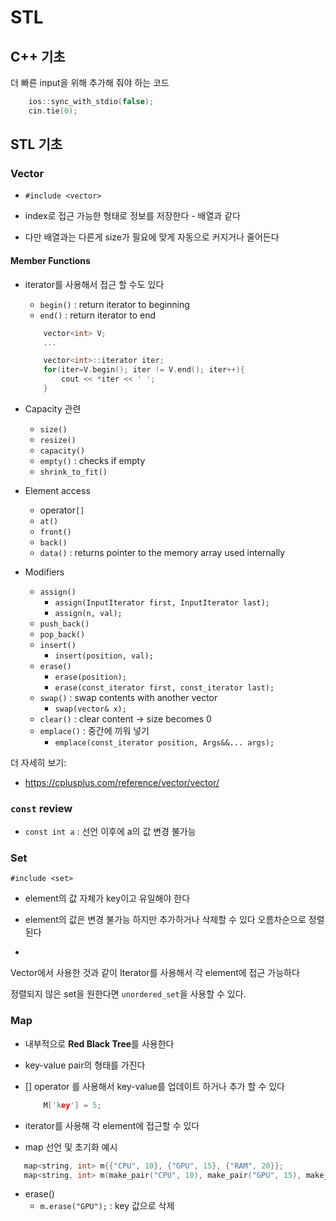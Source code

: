 # STL

## C++ 기초

더 빠른 input을 위해 추가해 줘야 하는 코드
```c++
    ios::sync_with_stdio(false);
    cin.tie(0);
```

## STL 기초
### Vector

 - `#include <vector>`

 - index로 접근 가능한 형태로 정보를 저장한다 - 배열과 같다
 - 다만 배열과는 다른게 size가 필요에 맞게 자동으로 커지거나 줄어든다
    

#### Member Functions

 - iterator를 사용해서 접근 할 수도 있다
    - `begin()` : return iterator to beginning
    - `end()` : return iterator to end

    ```c++
        vector<int> V;
        ...

        vector<int>::iterator iter;
        for(iter=V.begin(); iter != V.end(); iter++){
            cout << *iter << ' ';
        }
    ```
 - Capacity 관련
    - `size()`
    - `resize()`
    - `capacity()`
    - `empty()` : checks if empty
    - `shrink_to_fit()`
 - Element access
    - operator`[]`
    - `at()`
    - `front()`
    - `back()`
    - `data()` : returns pointer to the memory array used internally
 - Modifiers
    - `assign()`
        - `assign(InputIterator first, InputIterator last);`
        - `assign(n, val);`
    - `push_back()`
    - `pop_back()`
    - `insert()`
        - `insert(position, val);`
    - `erase()`
        - `erase(position);`
        - `erase(const_iterator first, const_iterator last);`
    - `swap()` : swap contents with another vector
        - `swap(vector& x);`
    - `clear()` : clear content -> size becomes 0
    - `emplace()` : 중간에 끼워 넣기
        - `emplace(const_iterator position, Args&&... args);`

더 자세히 보기:
 - https://cplusplus.com/reference/vector/vector/

### `const` review
 - `const int a` : 선언 이후에 a의 값 변경 불가능

### Set

`#include <set>`

 - element의 값 자체가 key이고 유일해야 한다
 - element의 값은 변경 불가능 하지만 추가하거나 삭제할 수 있다
오름차순으로 정렬된다

 - 

Vector에서 사용한 것과 같이 Iterator를 사용해서 각 element에 접근 가능하다

정렬되지 않은 set을 원한다면 `unordered_set`을 사용할 수 있다.


### Map
 - 내부적으로 **Red Black Tree**를 사용한다

 - key-value pair의 형태를 가진다

 - [] operator 를 사용해서 key-value를 업데이트 하거나 추가 할 수 있다

    ```c++
        M['key'] = 5;
    ```
 - iterator를 사용해 각 element에 접근할 수 있다
 - map 선언 및 초기화 예시

 ```cpp
    map<string, int> m{{"CPU", 10}, {"GPU", 15}, {"RAM", 20}};
    map<string, int> m(make_pair("CPU", 10), make_pair("GPU", 15), make_pair("RAM", 20));
 ```
  - erase()
    - `m.erase("GPU");` : key 값으로 삭제